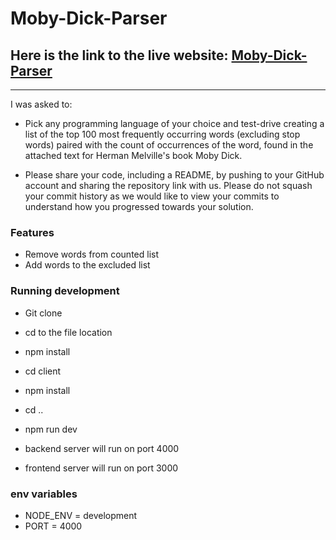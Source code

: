 # Moby-Dick-Parser

## Here is the link to the live website: [Moby-Dick-Parser](https://moby-dick-parser.herokuapp.com/)

---

I was asked to:

- Pick any programming language of your choice and test-drive creating a list of the top 100 most frequently occurring words (excluding stop words) paired with the count of occurrences of the word, found in the attached text for Herman Melville's book Moby Dick.

- Please share your code, including a README, by pushing to your GitHub account and sharing the repository link with us. Please do not squash your commit history as we would like to view your commits to understand how you progressed towards your solution.

### Features

- Remove words from counted list
- Add words to the excluded list

### Running development

- Git clone
- cd to the file location
- npm install
- cd client
- npm install
- cd ..

- npm run dev
- backend server will run on port 4000
- frontend server will run on port 3000

### env variables

- NODE_ENV = development
- PORT = 4000
